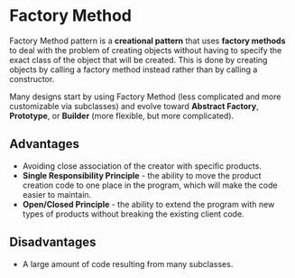 # Factory Method
Factory Method pattern is a **creational pattern** that uses **factory methods** to deal with the problem of creating objects without having to specify the exact class of the object that will be created. This is done by creating objects by calling a factory method instead rather than by calling a constructor.

Many designs start by using Factory Method (less complicated and more customizable via subclasses) and evolve toward **Abstract Factory**, **Prototype**, or **Builder** (more flexible, but more complicated).

## Advantages
- Avoiding close association of the creator with specific products.
- **Single Responsibility Principle** - the ability to move the product creation code to one place in the program, which will make the code easier to maintain.
- **Open/Closed Principle** - the ability to extend the program with new types of products without breaking the existing client code.

## Disadvantages
- A large amount of code resulting from many subclasses.
